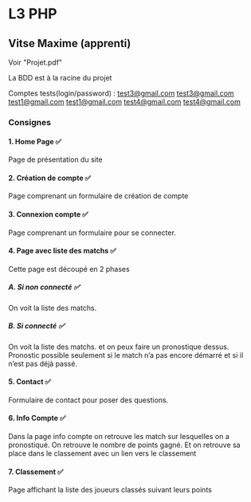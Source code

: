 # L3 PHP 

## Vitse Maxime (apprenti)

Voir "Projet.pdf"

La BDD est à la racine du projet

Comptes tests(login/password) :
test3@gmail.com test3@gmail.com
test1@gmail.com test1@gmail.com
test4@gmail.com test4@gmail.com

### Consignes

#### 1. Home Page ✅
Page de présentation du site
#### 2. Création de compte ✅ 
Page comprenant un formulaire de création de compte
#### 3. Connexion compte ✅
Page comprenant un formulaire pour se connecter.
#### 4. Page avec liste des matchs ✅
Cette page est découpé en 2 phases
##### A. Si non connecté ✅
On voit la liste des matchs.
##### B. Si connecté ✅
On voit la liste des matchs. et on peux faire un pronostique dessus.
Pronostic possible seulement si le match n’a pas encore démarré et si il n’est pas déjà passé.
#### 5. Contact ✅
Formulaire de contact pour poser des questions.
#### 6. Info Compte ✅
Dans la page info compte on retrouve les match sur lesquelles on a pronostiqué.
On retrouve le nombre de points gagné.
Et on retrouve sa place dans le classement avec un lien vers le classement
#### 7. Classement ✅
Page affichant la liste des joueurs classés suivant leurs points